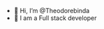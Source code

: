 - 👋 Hi, I’m @Theodorebinda
- 🌱 I am a Full stack developer

<!---
Theodorebinda/Theodorebinda is a ✨ special ✨ repository because its `README.md` (this file) appears on your GitHub profile.
You can click the Preview link to take a look at your changes.
--->
